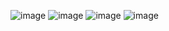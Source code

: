 ![image](https://github.com/user-attachments/assets/ef92952b-ace1-40d0-bc2f-69274239fac5)
![image](https://github.com/user-attachments/assets/a2b7d51c-509c-4aae-a5f9-a96f538ac554)
![image](https://github.com/user-attachments/assets/149eff02-65d5-4c73-b6c8-9e4b19cbe4cc)
![image](https://github.com/user-attachments/assets/a82e9d55-a747-4abb-baaf-f129b407114b)



